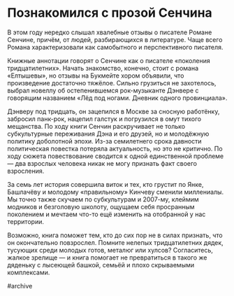 
# Познакомился с прозой Сенчина

В этом году нередко слышал хвалебные отзывы о писателе Романе Сенчине, причём, от людей, разбирающихся в литературе. Чаще всего Романа характеризовали как самобытного и перспективного писателя.

Книжные аннотации говорят о Сенчине как о писателе «поколения тридцатилетних». Начать знакомство, конечно, стоит с романа «Елтышевы», но отзывы на Букмейте хором объявили, что произведение достаточно тяжёлое. Сильно грузиться не захотелось, выбрал новеллу об остепенившемся рок-музыканте Дэнвере с говорящим названием «Лёд под ногами. Дневник одного провинциала».

Дэнверу под тридцать, он зацепился в Москве за сносную работёнку, забросил панк-рок, нацепил галстук и погрузился в омут тихого мещанства. По ходу книги Сенчин раскручивает не только субкультурные переживания Дэна и его друзей, но и молодёжную политику доболотной эпохи. Из-за семилетнего срока давности политическая повестка потеряла актуальность, но это не критично. По ходу сюжета повествование сводится к одной единственной проблеме — два взрослых человека никак не могу признать факт своего взросления. 

За семь лет история совершила виток и тех, кто грустит по Янке, Башлачёву и молодому «правильному» Кинчеву сменили миллениалы. Мы точно также скучаем по субкультурам и 2007-му, клеймим модников и безголовую школоту, ощущаем себя просранным поколением и мечтаем что-то ещё изменить на отобранной у нас территории.

Возможно, книга поможет тем, кто до сих пор не в силах признать, что он окончательно повзрослел. Помните нелепых тридцатилетних дядек, тусующих среди молодых готов, металюг или хулсов? Согласитесь, жалкое зрелище — и книга помогает не превратиться в такого же дяденьку с лысеющей башкой, семьёй и плохо скрываемыми комплексами.

#archive